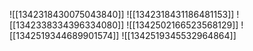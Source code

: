 ![[1342318430075043840]]
![[1342318431186481153]]
![[1342338334396334080]]
![[1342502166523568129]]
![[1342519344689901574]]
![[1342519345532964864]]
